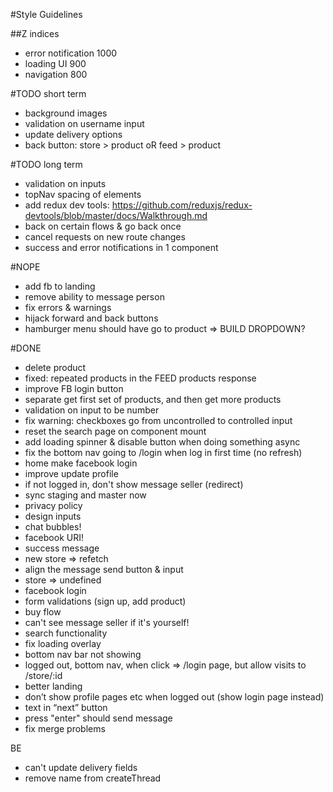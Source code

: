 #Style Guidelines

##Z indices

- error notification 1000
- loading UI 900
- navigation 800

#TODO short term

- background images
- validation on username input
- update delivery options
- back button: store > product oR feed > product

#TODO long term

- validation on inputs
- topNav spacing of elements
- add redux dev tools: https://github.com/reduxjs/redux-devtools/blob/master/docs/Walkthrough.md
- back on certain flows & go back once
- cancel requests on new route changes
- success and error notifications in 1 component

#NOPE

- add fb to landing
- remove ability to message person
- fix errors & warnings
- hijack forward and back buttons
- hamburger menu should have go to product => BUILD DROPDOWN?

#DONE

- delete product
- fixed: repeated products in the FEED products response
- improve FB login button
- separate get first set of products, and then get more products
- validation on input to be number
- fix warning: checkboxes go from uncontrolled to controlled input
- reset the search page on component mount
- add loading spinner & disable button when doing something async
- fix the bottom nav going to /login when log in first time (no refresh)
- home make facebook login
- improve update profile
- if not logged in, don't show message seller (redirect)
- sync staging and master now
- privacy policy
- design inputs
- chat bubbles!
- facebook URI!
- success message
- new store => refetch
- align the message send button & input
- store => undefined
- facebook login
- form validations (sign up, add product)
- buy flow
- can't see message seller if it's yourself!
- search functionality
- fix loading overlay
- bottom nav bar not showing
- logged out, bottom nav, when click => /login page, but allow visits to /store/:id
- better landing
- don’t show profile pages etc when logged out (show login page instead)
- text in “next” button
- press "enter" should send message
- fix merge problems

BE

- can't update delivery fields
- remove name from createThread
